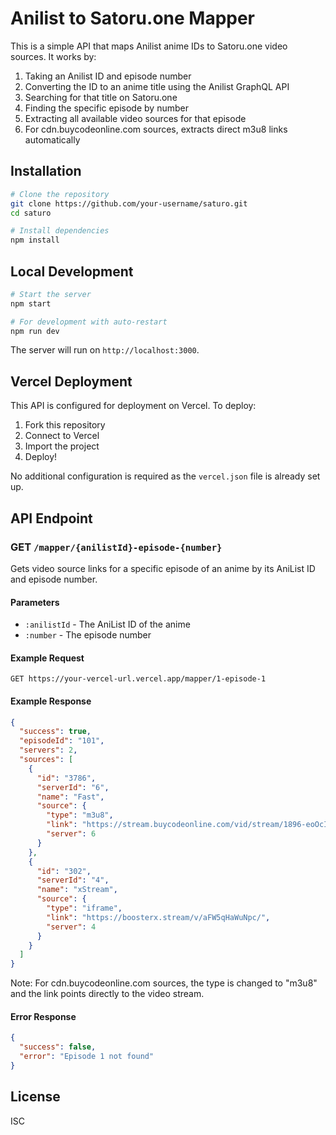 # Anilist to Satoru.one Mapper

This is a simple API that maps Anilist anime IDs to Satoru.one video sources. It works by:

1. Taking an Anilist ID and episode number
2. Converting the ID to an anime title using the Anilist GraphQL API
3. Searching for that title on Satoru.one
4. Finding the specific episode by number
5. Extracting all available video sources for that episode
6. For cdn.buycodeonline.com sources, extracts direct m3u8 links automatically

## Installation

```bash
# Clone the repository
git clone https://github.com/your-username/saturo.git
cd saturo

# Install dependencies
npm install
```

## Local Development

```bash
# Start the server
npm start

# For development with auto-restart
npm run dev
```

The server will run on `http://localhost:3000`.

## Vercel Deployment

This API is configured for deployment on Vercel. To deploy:

1. Fork this repository
2. Connect to Vercel
3. Import the project
4. Deploy!

No additional configuration is required as the `vercel.json` file is already set up.

## API Endpoint

### GET `/mapper/{anilistId}-episode-{number}`

Gets video source links for a specific episode of an anime by its AniList ID and episode number.

#### Parameters

- `:anilistId` - The AniList ID of the anime
- `:number` - The episode number

#### Example Request

```
GET https://your-vercel-url.vercel.app/mapper/1-episode-1
```

#### Example Response

```json
{
  "success": true,
  "episodeId": "101",
  "servers": 2,
  "sources": [
    {
      "id": "3786",
      "serverId": "6",
      "name": "Fast",
      "source": {
        "type": "m3u8",
        "link": "https://stream.buycodeonline.com/vid/stream/1896-eoOcI/master.m3u8",
        "server": 6
      }
    },
    {
      "id": "302",
      "serverId": "4",
      "name": "xStream",
      "source": {
        "type": "iframe",
        "link": "https://boosterx.stream/v/aFW5qHaWuNpc/",
        "server": 4
      }
    }
  ]
}
```

Note: For cdn.buycodeonline.com sources, the type is changed to "m3u8" and the link points directly to the video stream.

#### Error Response

```json
{
  "success": false,
  "error": "Episode 1 not found"
}
```

## License

ISC 